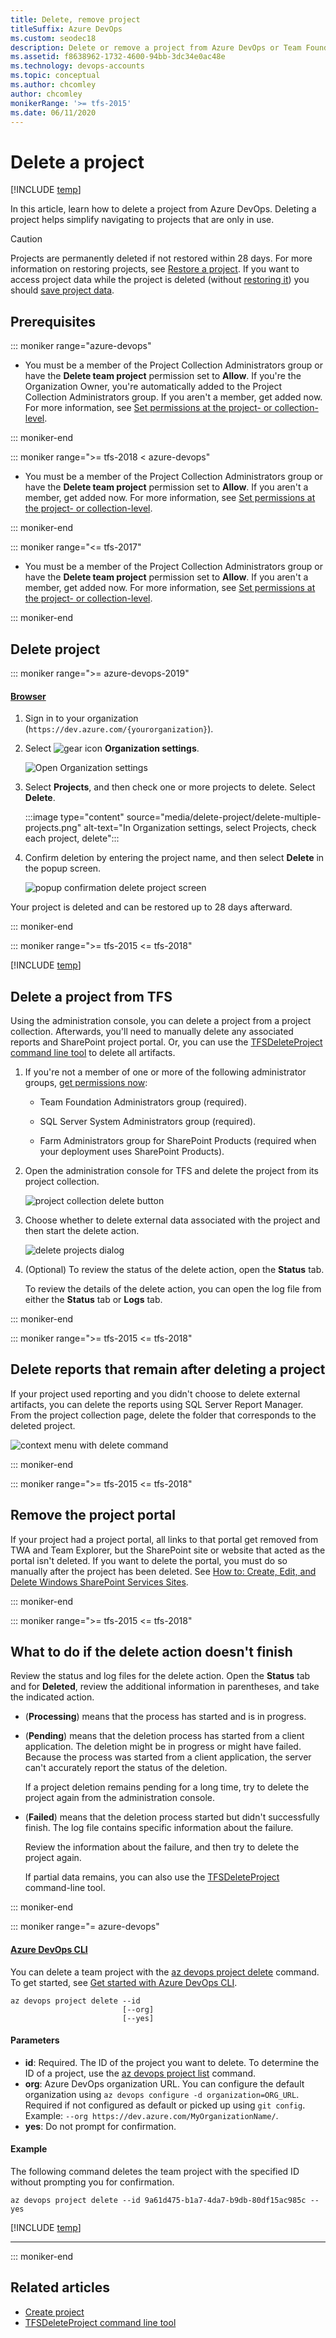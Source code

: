 ```yaml
---
title: Delete, remove project
titleSuffix: Azure DevOps
ms.custom: seodec18
description: Delete or remove a project from Azure DevOps or Team Foundation Server
ms.assetid: f8638962-1732-4600-94bb-3dc34e0ac48e
ms.technology: devops-accounts
ms.topic: conceptual
ms.author: chcomley
author: chcomley
monikerRange: '>= tfs-2015'
ms.date: 06/11/2020
---
```


# Delete a project

[!INCLUDE [temp](../../includes/version-vsts-tfs-all-versions.md)]    

In this article, learn how to delete a project from Azure DevOps. Deleting a project helps simplify navigating to projects that are only in use.

> [!Caution]
> Projects are permanently deleted if not restored within 28 days. For more information on restoring projects, see [Restore a project](restore-project.md). If you want to access project data while the project is deleted (without [restoring it](restore-project.md)) you should [save project data](save-project-data.md).

## Prerequisites

::: moniker range="azure-devops" 

- You must be a member of the Project Collection Administrators group or have the **Delete team project** permission set to **Allow**. If you're the Organization Owner, you're automatically added to the Project Collection Administrators group. If you aren't a member, get added now. For more information, see [Set permissions at the project- or collection-level](../security/set-project-collection-level-permissions.md).

::: moniker-end

::: moniker range=">= tfs-2018 < azure-devops"  

- You must be a member of the Project Collection Administrators group or have the **Delete team project** permission set to **Allow**. If you aren't a member, get added now. For more information, see [Set permissions at the project- or collection-level](../security/set-project-collection-level-permissions.md).

::: moniker-end  

::: moniker range="<= tfs-2017"  

- You must be a member of the Project Collection Administrators group or have the **Delete team project** permission set to **Allow**. If you aren't a member, get added now. For more information, see [Set permissions at the project- or collection-level](/azure/devops/organizations/security/set-project-collection-level-permissions).

::: moniker-end

## Delete project

::: moniker range=">= azure-devops-2019"

#### [Browser](#tab/browser) 

1. Sign in to your organization (```https://dev.azure.com/{yourorganization}```).

2. Select ![gear icon](../../media/icons/gear-icon.png) **Organization settings**.

   ![Open Organization settings](../../media/settings/open-admin-settings-vert.png)

3. Select **Projects**, and then check one or more projects to delete. Select **Delete**. 

   :::image type="content" source="media/delete-project/delete-multiple-projects.png" alt-text="In Organization settings, select Projects, check each project, delete":::

4. Confirm deletion by entering the project name, and then select **Delete** in the popup screen.

    ![popup confirmation delete project screen](media/delete-project/confirm-delete-project.png)

Your project is deleted and can be restored up to 28 days afterward.

::: moniker-end

<a name="delete-team-proj"></a>

::: moniker range=">= tfs-2015 <= tfs-2018"

[!INCLUDE [temp](../../includes/open-admin-organization-settings.md)]

## Delete a project from TFS

Using the administration console, you can delete a project from a project collection. Afterwards, you'll need to manually delete any associated reports and SharePoint project portal. Or, you can use the [TFSDeleteProject command line tool](/azure/devops/server/command-line/tfsdeleteproject-cmd) to delete all artifacts.

1. If you're not a member of one or more of the following administrator groups, [get permissions now](/azure/devops/server/admin/add-administrator):

    - Team Foundation Administrators group (required).

    - SQL Server System Administrators group (required).

    - Farm Administrators group for SharePoint Products (required when your deployment uses SharePoint Products).

2. Open the administration console for TFS and delete the project from its project collection.

    ![project collection delete button](media/delete-project/ic686856.png)

3. Choose whether to delete external data associated with the project and then start the delete action.

    ![delete projects dialog](media/delete-project/ic687180.png)

4. (Optional) To review the status of the delete action, open the **Status** tab.

    To review the details of the delete action, you can open the log file from either the **Status** tab or **Logs** tab.

::: moniker-end

::: moniker range=">= tfs-2015 <= tfs-2018"

## Delete reports that remain after deleting a project

If your project used reporting and you didn't choose to delete external artifacts, you can delete the reports using SQL Server Report Manager. From the project collection page, delete the folder that corresponds to the deleted project.

![context menu with delete command](media/delete-project/ic686857.png)

::: moniker-end

::: moniker range=">= tfs-2015 <= tfs-2018"

## Remove the project portal

If your project had a project portal, all links to that portal get removed from TWA and Team Explorer, but the SharePoint site or website that acted as the portal isn't deleted. If you want to delete the portal, you must do so manually after the project has been deleted. See [How to: Create, Edit, and Delete Windows SharePoint Services Sites](/previous-versions/visualstudio/visual-studio-2010/ms253110(v%3dvs.100)).

::: moniker-end

::: moniker range=">= tfs-2015 <= tfs-2018"

## What to do if the delete action doesn't finish

Review the status and log files for the delete action. Open the **Status** tab and for **Deleted**, review the additional information in parentheses, and take the indicated action.

- (**Processing**) means that the process has started and is in progress.

- (**Pending**) means that the deletion process has started from a client application. The deletion might be in progress or might have failed. Because the process was started from a client application, the server can't accurately report the status of the deletion.

    If a project deletion remains pending for a long time, try to delete the project again from the administration console.

- (**Failed**) means that the deletion process started but didn't successfully finish. The log file contains specific information about the failure.

    Review the information about the failure, and then try to delete the project again.

    If partial data remains, you can also use the [TFSDeleteProject](/azure/devops/server/command-line/tfsdeleteproject-cmd) command-line tool.

::: moniker-end

::: moniker range="= azure-devops"

#### [Azure DevOps CLI](#tab/azure-devops-cli) 

You can delete a team project with the [az devops project delete](/cli/azure/ext/azure-devops/devops/project#ext-azure-devops-az-devops-project-delete) command. To get started, see [Get started with Azure DevOps CLI](../../cli/index.md).

```CLI 
az devops project delete --id
                         [--org]
                         [--yes] 
``` 

#### Parameters 

- **id**: Required. The ID of the project you want to delete. To determine the ID of a project, use the [az devops project list](/cli/azure/ext/azure-devops/devops/project#ext-azure-devops-az-devops-project-list) command.
- **org**: Azure DevOps organization URL. You can configure the default organization using `az devops configure -d organization=ORG_URL`. Required if not configured as default or picked up using `git config`. Example: `--org https://dev.azure.com/MyOrganizationName/`.
- **yes**: Do not prompt for confirmation.

#### Example 

The following command deletes the team project with the specified ID without prompting you for confirmation.

```CLI 
az devops project delete --id 9a61d475-b1a7-4da7-b9db-80df15ac985c --yes
``` 


[!INCLUDE [temp](../../includes/note-cli-not-supported.md)] 

* * * 

::: moniker-end

## Related articles

- [Create project](/azure/devops/organizations/projects/create-project)
- [TFSDeleteProject command line tool](/azure/devops/server/command-line/tfsdeleteproject-cmd)
